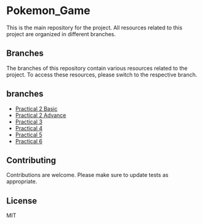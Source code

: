 # Pokemon_Game

This is the main repository for the project. All resources related to this project are organized in different branches.

## Branches

The branches of this repository contain various resources related to the project. To access these resources, please switch to the respective branch.

## branches

- [Practical 2 Basic](https://github.com/godlykira/Pokemon_Game/tree/prac2-basic)
- [Practical 2 Advance](https://github.com/godlykira/Pokemon_Game/tree/prac2-advance)
- [Practical 3](https://github.com/godlykira/Pokemon_Game/tree/prac3)
- [Practical 4](https://github.com/godlykira/Pokemon_Game/tree/prac4)
- [Practical 5](https://github.com/godlykira/Pokemon_Game/tree/prac5)
- [Practical 6](https://github.com/godlykira/SP-S2-BED-PRAC/tree/prac6)

## Contributing

Contributions are welcome. Please make sure to update tests as appropriate.

## License

MIT
